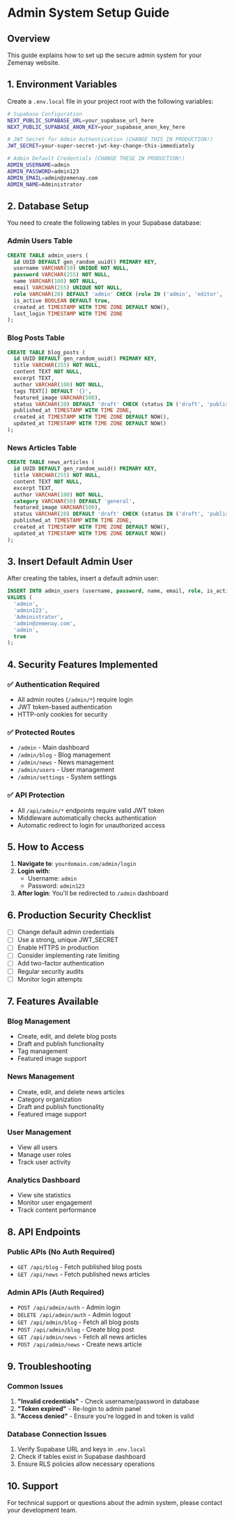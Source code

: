 # Admin System Setup Guide

## Overview
This guide explains how to set up the secure admin system for your Zemenay website.

## 1. Environment Variables
Create a `.env.local` file in your project root with the following variables:

```bash
# Supabase Configuration
NEXT_PUBLIC_SUPABASE_URL=your_supabase_url_here
NEXT_PUBLIC_SUPABASE_ANON_KEY=your_supabase_anon_key_here

# JWT Secret for Admin Authentication (CHANGE THIS IN PRODUCTION!)
JWT_SECRET=your-super-secret-jwt-key-change-this-immediately

# Admin Default Credentials (CHANGE THESE IN PRODUCTION!)
ADMIN_USERNAME=admin
ADMIN_PASSWORD=admin123
ADMIN_EMAIL=admin@zemenay.com
ADMIN_NAME=Administrator
```

## 2. Database Setup
You need to create the following tables in your Supabase database:

### Admin Users Table
```sql
CREATE TABLE admin_users (
  id UUID DEFAULT gen_random_uuid() PRIMARY KEY,
  username VARCHAR(50) UNIQUE NOT NULL,
  password VARCHAR(255) NOT NULL,
  name VARCHAR(100) NOT NULL,
  email VARCHAR(255) UNIQUE NOT NULL,
  role VARCHAR(20) DEFAULT 'admin' CHECK (role IN ('admin', 'editor', 'moderator')),
  is_active BOOLEAN DEFAULT true,
  created_at TIMESTAMP WITH TIME ZONE DEFAULT NOW(),
  last_login TIMESTAMP WITH TIME ZONE
);
```

### Blog Posts Table
```sql
CREATE TABLE blog_posts (
  id UUID DEFAULT gen_random_uuid() PRIMARY KEY,
  title VARCHAR(255) NOT NULL,
  content TEXT NOT NULL,
  excerpt TEXT,
  author VARCHAR(100) NOT NULL,
  tags TEXT[] DEFAULT '{}',
  featured_image VARCHAR(500),
  status VARCHAR(20) DEFAULT 'draft' CHECK (status IN ('draft', 'published', 'archived')),
  published_at TIMESTAMP WITH TIME ZONE,
  created_at TIMESTAMP WITH TIME ZONE DEFAULT NOW(),
  updated_at TIMESTAMP WITH TIME ZONE DEFAULT NOW()
);
```

### News Articles Table
```sql
CREATE TABLE news_articles (
  id UUID DEFAULT gen_random_uuid() PRIMARY KEY,
  title VARCHAR(255) NOT NULL,
  content TEXT NOT NULL,
  excerpt TEXT,
  author VARCHAR(100) NOT NULL,
  category VARCHAR(50) DEFAULT 'general',
  featured_image VARCHAR(500),
  status VARCHAR(20) DEFAULT 'draft' CHECK (status IN ('draft', 'published', 'archived')),
  published_at TIMESTAMP WITH TIME ZONE,
  created_at TIMESTAMP WITH TIME ZONE DEFAULT NOW(),
  updated_at TIMESTAMP WITH TIME ZONE DEFAULT NOW()
);
```

## 3. Insert Default Admin User
After creating the tables, insert a default admin user:

```sql
INSERT INTO admin_users (username, password, name, email, role, is_active)
VALUES (
  'admin',
  'admin123',
  'Administrator',
  'admin@zemenay.com',
  'admin',
  true
);
```

## 4. Security Features Implemented

### ✅ Authentication Required
- All admin routes (`/admin/*`) require login
- JWT token-based authentication
- HTTP-only cookies for security

### ✅ Protected Routes
- `/admin` - Main dashboard
- `/admin/blog` - Blog management
- `/admin/news` - News management
- `/admin/users` - User management
- `/admin/settings` - System settings

### ✅ API Protection
- All `/api/admin/*` endpoints require valid JWT token
- Middleware automatically checks authentication
- Automatic redirect to login for unauthorized access

## 5. How to Access

1. **Navigate to**: `yourdomain.com/admin/login`
2. **Login with**: 
   - Username: `admin`
   - Password: `admin123`
3. **After login**: You'll be redirected to `/admin` dashboard

## 6. Production Security Checklist

- [ ] Change default admin credentials
- [ ] Use a strong, unique JWT_SECRET
- [ ] Enable HTTPS in production
- [ ] Consider implementing rate limiting
- [ ] Add two-factor authentication
- [ ] Regular security audits
- [ ] Monitor login attempts

## 7. Features Available

### Blog Management
- Create, edit, and delete blog posts
- Draft and publish functionality
- Tag management
- Featured image support

### News Management
- Create, edit, and delete news articles
- Category organization
- Draft and publish functionality
- Featured image support

### User Management
- View all users
- Manage user roles
- Track user activity

### Analytics Dashboard
- View site statistics
- Monitor user engagement
- Track content performance

## 8. API Endpoints

### Public APIs (No Auth Required)
- `GET /api/blog` - Fetch published blog posts
- `GET /api/news` - Fetch published news articles

### Admin APIs (Auth Required)
- `POST /api/admin/auth` - Admin login
- `DELETE /api/admin/auth` - Admin logout
- `GET /api/admin/blog` - Fetch all blog posts
- `POST /api/admin/blog` - Create blog post
- `GET /api/admin/news` - Fetch all news articles
- `POST /api/admin/news` - Create news article

## 9. Troubleshooting

### Common Issues
1. **"Invalid credentials"** - Check username/password in database
2. **"Token expired"** - Re-login to admin panel
3. **"Access denied"** - Ensure you're logged in and token is valid

### Database Connection Issues
1. Verify Supabase URL and keys in `.env.local`
2. Check if tables exist in Supabase dashboard
3. Ensure RLS policies allow necessary operations

## 10. Support
For technical support or questions about the admin system, please contact your development team.
